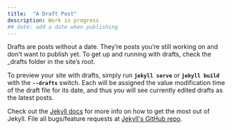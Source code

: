 ```yaml
---
title:  "A Draft Post"
description: Work in progress
## date: add a date when publishing
---
```


Drafts are posts without a date. They’re posts you’re still working on and don’t want to publish yet. To get up and running with drafts, check the \_drafts folder in the site’s root.

To preview your site with drafts, simply run **`jekyll serve`** or **`jekyll build`** with the **`--drafts`** switch. Each will be assigned the value modification time of the draft file for its date, and thus you will see currently edited drafts as the latest posts.

Check out the [Jekyll docs][jekyll] for more info on how to get the most out of Jekyll. File all bugs/feature requests at [Jekyll's GitHub repo][jekyll-gh].

[jekyll-gh]: https://github.com/mojombo/jekyll
[jekyll]:    http://jekyllrb.com
